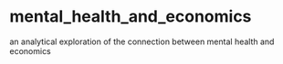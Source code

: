 # mental_health_and_economics
 an analytical exploration of the connection between mental health and economics
